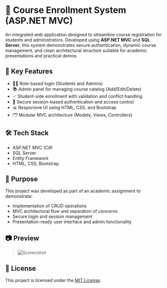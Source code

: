 # 📘 Course Enrollment System (ASP.NET MVC)

An integrated web application designed to streamline course registration for students and administrators. Developed using **ASP.NET MVC** and **SQL Server**, this system demonstrates secure authentication, dynamic course management, and clean architectural structure suitable for academic presentations and practical demos.

## 🔑 Key Features

- 🧑‍🏫 Role-based login (Students and Admins)
- 📚 Admin panel for managing course catalog (Add/Edit/Delete)
- ✅ Student-side enrollment with validation and conflict handling
- 🔐 Secure session-based authentication and access control
- 📊 Responsive UI using HTML, CSS, and Bootstrap
- 🗂️ Modular MVC architecture (Models, Views, Controllers)

## 🛠️ Tech Stack

- ASP.NET MVC (C#)
- SQL Server
- Entity Framework
- HTML, CSS, Bootstrap

## 🎯 Purpose

This project was developed as part of an academic assignment to demonstrate:

- Implementation of CRUD operations
- MVC architectural flow and separation of concerns
- Secure login and session management
- Presentation-ready user interface and admin functionality

## 📷 Preview

> ![Screenshot](your-screenshot-path.png)  


## 📄 License

This project is licensed under the [MIT License](LICENSE).  


